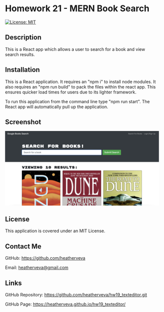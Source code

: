 # Homework 21 - MERN Book Search

[![License: MIT](https://img.shields.io/badge/License-MIT-yellow.svg)](https://opensource.org/licenses/MIT)

## Description

This is a React app which allows a user to search for a book and view search results.

## Installation

This is a React application. It requires an "npm i" to install node modules. It also requires an "npm run build" to pack the files within the react app. This ensures quicker load times for users due to its lighter framework.

To run this application from the command line type "npm run start". The React app will automatically pull up the application.

## Screenshot

![This is an image of the application with some example search results. There is a dark grey header with white text and a navigation bar. There is a search input and a green "submit search" button. ](./client/public/booksearch.png)

## License

This application is covered under an MIT License.

## Contact Me

GitHub: https://github.com/heatherveva

Email: heatherveva@gmail.com

## Links

GitHub Repository: https://github.com/heatherveva/hw19_texteditor.git

GitHub Page: https://heatherveva.github.io/hw19_texteditor/
